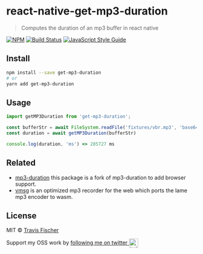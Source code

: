 # react-native-get-mp3-duration

> Computes the duration of an mp3 buffer in react native

[![NPM](https://img.shields.io/npm/v/get-mp3-duration.svg)](https://www.npmjs.com/package/get-mp3-duration) [![Build Status](https://travis-ci.com/transitive-bullshit/get-mp3-duration.svg?branch=master)](https://travis-ci.com/transitive-bullshit/get-mp3-duration) [![JavaScript Style Guide](https://img.shields.io/badge/code_style-standard-brightgreen.svg)](https://standardjs.com)

## Install

```bash
npm install --save get-mp3-duration
# or
yarn add get-mp3-duration
```

## Usage

```js
import getMP3Duration from 'get-mp3-duration';

const bufferStr = await FileSystem.readFile('fixtures/vbr.mp3', 'base64')
const duration = await getMP3Duration(bufferStr)

console.log(duration, 'ms') => 285727 ms
```

## Related

- [mp3-duration](https://github.com/ddsol/mp3-duration) this package is a fork of mp3-duration to add browser support.
- [vmsg](https://github.com/Kagami/vmsg) is an optimized mp3 recorder for the web which ports the lame mp3 encoder to wasm.

## License

MIT © [Travis Fischer](https://github.com/transitive-bullshit)

Support my OSS work by <a href="https://twitter.com/transitive_bs">following me on twitter <img src="https://storage.googleapis.com/saasify-assets/twitter-logo.svg" alt="twitter" height="24px" align="center"></a>
